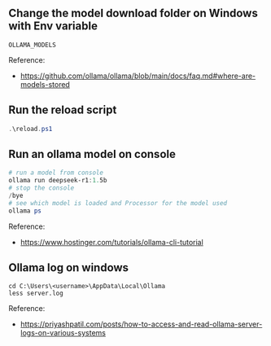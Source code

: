 ## Change the model download folder on Windows with Env variable

```
OLLAMA_MODELS
```

Reference:
* https://github.com/ollama/ollama/blob/main/docs/faq.md#where-are-models-stored

## Run the reload script
```powershell
.\reload.ps1
```

## Run an ollama model on console
```powershell
# run a model from console
ollama run deepseek-r1:1.5b
# stop the console
/bye
# see which model is loaded and Processor for the model used
ollama ps
```

Reference:
* https://www.hostinger.com/tutorials/ollama-cli-tutorial

## Ollama log on windows
```
cd C:\Users\<username>\AppData\Local\Ollama
less server.log
```
Reference:
* https://priyashpatil.com/posts/how-to-access-and-read-ollama-server-logs-on-various-systems